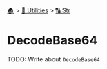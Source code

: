 <!--startTocHeader-->
[🏠](../../README.md) > [🔧 Utilities](../README.md) > [🔠 Str](README.md)
# DecodeBase64
<!--endTocHeader-->

TODO: Write about `DecodeBase64`

<!--startTocSubtopic-->
<!--endTocSubtopic-->